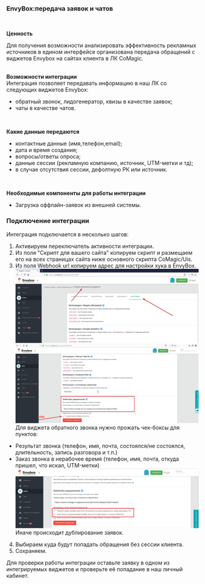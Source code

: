### EnvyBox:передача заявок и чатов 
 <br />
 
**Ценность**  <br />  
 
Для получения возможности анализировать эффективность рекламных источников в едином интерфейсе организована передача обращений с виджетов Envybox на сайтах клиента в ЛК CoMagic.  
<br />

**Возможности интеграции**  <br />
Интеграция позволяет передавать информацию в наш ЛК cо следующих виджетов Envybox:  

- обратный звонок, лидогенератор, квизы в качестве заявок;
- чаты  в качестве чатов.
<br />

**Какие данные передаются**    
  
- контактные данные (имя,телефон,email);  
- дата и время создания;  
- вопросы/ответы опроса;
- данные сессии (рекламную компанию, источник, UTM-метки и тд);  
- в случае отсутствия сессии, дефолтную РК или источник.  
<br />

**Необходимые компоненты для работы интеграции**  
- Загрузка оффлайн-заявок из внешней системы.

### Подключение интеграции  
Интеграция подключается в несколько шагов:  
1. Активируем переключатель активности интеграции.  
2. Из поля "Скрипт для вашего сайта" копируем скрипт и размещаем его на всех страницах сайта ниже основного скрипта CoMagic/Uis.  
3. Из поля Webhook url копируем адрес для настройки хука в EnvyBox.  
![image](env_1.png)![image](env_2.png)  
Для виджета обратного звонка нужно прожать чек-боксы для пунктов:  

- Результат звонка (телефон, имя, почта, состоялся/не состоялся, длительность, запись разговора и т.п.)  
- Заказ звонка в нерабочее время (телефон, имя, почта, откуда пришел, что искал, UTM-метки)  
![image](env_3.png)  
Иначе происходит дублирование заявок.  
4. Выбираем куда будут попадать обращения без сессии клиента.   
5. Сохраняем.  

Для проверки работы интеграции оставьте заявку в одном из интегрируемых виджетов и проверьте её попадание в наш личный кабинет.



